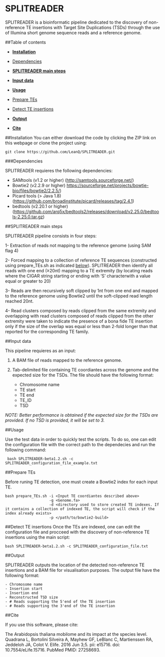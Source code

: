 # SPLITREADER

SPLITREADER is a bioinformatic pipeline dedicated to the discovery of non-reference TE insertions with Target Site Duplications (TSDs) through the use of Illumina short genome sequence reads and a reference genome.

##Table of contents
- [**Installation**](#installation)
 - [Dependencies](#Dependencies)
- [**SPLITREADER main steps**](#steps)
- [**Input data**](#inputs)

- [**Usage**](#usage)
 - [Prepare TEs](#prepare-tes)
 - [Detect TE insertions](#detect-te-insertions)
- [**Output**](#Output)
- [**Cite**](#cite)



##Installation
You can either download the code by clicking the ZIP link on this webpage or clone the project using:

	git clone https://github.com/LeanQ/SPLITREADER.git

###Dependencies

SPLITREADER requieres the following dependencies:

* SAMtools (v1.2 or higher) (http://samtools.sourceforge.net/)
* Bowtie2 (v2.2.9 or higher) https://sourceforge.net/projects/bowtie-bio/files/bowtie2/2.2.5/)
* Picard tools (> Java 1.8) (https://github.com/broadinstitute/picard/releases/tag/2.4.1)
* bedtools (v2.20.1 or higher) (https://github.com/arq5x/bedtools2/releases/download/v2.25.0/bedtools-2.25.0.tar.gz)

##SPLITREADER main steps

SPLITREADER pipeline consists in four steps: 

1- Extraction of reads not mapping to the reference genome (using SAM flag 4) 

2- Forced mapping to a collection of reference TE sequences (constructed using prepare_TEs.sh as indicated [below](#prepare-tes)). SPLITREADER then identify all reads with one end (≥20nt) mapping to a TE extremity (by locating reads where the CIGAR string starting or ending with ‘S’ characterwith a value equal or greater to 20)

3- Reads are then recursively soft clipped by 1nt from one end and mapped to the reference genome using Bowtie2 until the soft-clipped read length reached 20nt.

4- Read clusters composed by reads clipped from the same extremity and overlapping with read clusters composed of reads clipped from the other extremity were taken to indicate the presence of a bona fide TE insertion only if the size of the overlap was equal or less than 2-fold longer than that reported for the corresponding TE family.

##Input data

This pipeline requieres as an input:

1. A BAM file of reads mapped to the reference genome. 
2. Tab-delimited file containing TE coordiantes across the genome and the expected size for the TSDs. The file should have the following format: 

	- Chromosome name
	- TE start
	- TE end
	- TE_ID
	- TSD

*NOTE: Better performance is obtained if the expected size for the TSDs are provided. If no TSD is provided, it will be set to 3.*

##Usage

Use the test data in order to quickly test the scripts. To do so, one can edit the configuration file with the correct path to the dependecies and run the following command:

	 bash SPLITREADER-beta1.2.sh -c SPLITREADER_configuration_file_example.txt

##Prepare TEs

Before runing TE detection, one must create a Bowtie2 index for each input TE. 

    bash prepare_TEs.sh -i <Input TE coordiantes described above> 
						-g <Genome.fa> 
						-d <directory used to store created TE indexes. If it contains a collection of indexed TE, the script will check if the index already exists> 
						-p </path/to/bowtie2-build> 

##Detect TE insertions
Once the TEs are indexed, one can edit the configuration file and procceed with the discovery of non-reference TE insertions using the main script: 

	bash SPLITREADER-beta1.2.sh -c SPLITREADER_configuration_file.txt

##Output

SPLITREADER outputs the location of the detected non-reference TE insertions and a BAM file for visualisation purposes. The output file have the following format: 

	- Chromosome name
	- Insertion start
	- Insertion end
	- Reconstructed TSD size
	- # Reads supporting the 5'end of the TE insertion 
	- # Reads supporting the 3'end of the TE insertion 

##Cite

If you use this software, please cite:

The Arabidopsis thaliana mobilome and its impact at the species level. Quadrana L, Bortolini Silveira A, Mayhew GF, LeBlanc C, Martienssen RA, Jeddeloh JA, Colot V. 
Elife. 2016 Jun 3;5. pii: e15716. doi: 10.7554/eLife.15716. PubMed PMID: 27258693.





